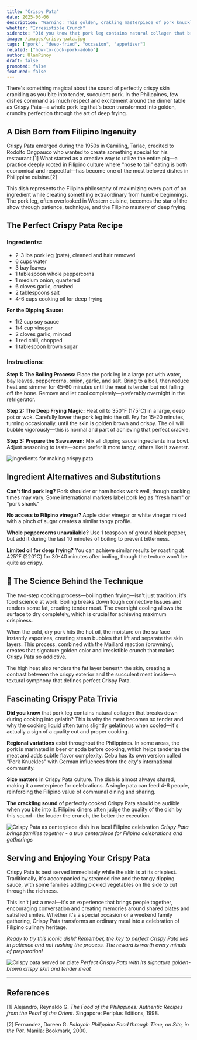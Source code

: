 ```yaml
---
title: "Crispy Pata"
date: 2025-06-06
description: "Warning: This golden, crakling masterpiece of pork knuckle recipe is dangerously addictive!"
whetter: "Irresistible Crunch"
sidenote: "Did you know that pork leg contains natural collagen that breaks down during cooking into gelatin? This is why the meat becomes so tender and why the cooking liquid often turns slightly gelatinous when cooled—it's actually a sign of a quality cut and proper cooking."
image: /images/crispy-pata.jpg
tags: ["pork", "deep-fried", "occasion", "appetizer"]
related: ["how-to-cook-pork-adobo"]
author: UlamPinoy
draft: false
promoted: false
featured: false
---
```


There's something magical about the sound of perfectly crispy skin crackling as you bite into tender, succulent pork. In the Philippines, few dishes command as much respect and excitement around the dinner table as Crispy Pata—a whole pork leg that's been transformed into golden, crunchy perfection through the art of deep frying.

## A Dish Born from Filipino Ingenuity

Crispy Pata emerged during the 1950s in Camiling, Tarlac, credited to Rodolfo Ongpauco who wanted to create something special for his restaurant.[1] What started as a creative way to utilize the entire pig—a practice deeply rooted in Filipino culture where "nose to tail" eating is both economical and respectful—has become one of the most beloved dishes in Philippine cuisine.[2]

This dish represents the Filipino philosophy of maximizing every part of an ingredient while creating something extraordinary from humble beginnings. The pork leg, often overlooked in Western cuisine, becomes the star of the show through patience, technique, and the Filipino mastery of deep frying.

## The Perfect Crispy Pata Recipe

### Ingredients:

- 2-3 lbs pork leg (pata), cleaned and hair removed
- 6 cups water
- 3 bay leaves
- 1 tablespoon whole peppercorns
- 1 medium onion, quartered
- 6 cloves garlic, crushed
- 2 tablespoons salt
- 4-6 cups cooking oil for deep frying

**For the Dipping Sauce:**

- 1/2 cup soy sauce
- 1/4 cup vinegar
- 2 cloves garlic, minced
- 1 red chili, chopped
- 1 tablespoon brown sugar

### Instructions:

**Step 1: The Boiling Process:** Place the pork leg in a large pot with water, bay leaves, peppercorns, onion, garlic, and salt. Bring to a boil, then reduce heat and simmer for 45-60 minutes until the meat is tender but not falling off the bone. Remove and let cool completely—preferably overnight in the refrigerator.

**Step 2: The Deep Frying Magic:** Heat oil to 350°F (175°C) in a large, deep pot or wok. Carefully lower the pork leg into the oil. Fry for 15-20 minutes, turning occasionally, until the skin is golden brown and crispy. The oil will bubble vigorously—this is normal and part of achieving that perfect crackle.

**Step 3: Prepare the Sawsawan:** Mix all dipping sauce ingredients in a bowl. Adjust seasoning to taste—some prefer it more tangy, others like it sweeter.

![Ingedients for making crispy pata](/images/crispy-pata-ingredients.jpg)

## Ingredient Alternatives and Substitutions

**Can't find pork leg?** Pork shoulder or ham hocks work well, though cooking times may vary. Some international markets label pork leg as "fresh ham" or "pork shank."

**No access to Filipino vinegar?** Apple cider vinegar or white vinegar mixed with a pinch of sugar creates a similar tangy profile.

**Whole peppercorns unavailable?** Use 1 teaspoon of ground black pepper, but add it during the last 10 minutes of boiling to prevent bitterness.

**Limited oil for deep frying?** You can achieve similar results by roasting at 425°F (220°C) for 30-40 minutes after boiling, though the texture won't be quite as crispy.

## 🔬 The Science Behind the Technique

The two-step cooking process—boiling then frying—isn't just tradition; it's food science at work. Boiling breaks down tough connective tissues and renders some fat, creating tender meat. The overnight cooling allows the surface to dry completely, which is crucial for achieving maximum crispiness.

When the cold, dry pork hits the hot oil, the moisture on the surface instantly vaporizes, creating steam bubbles that lift and separate the skin layers. This process, combined with the Maillard reaction (browning), creates that signature golden color and irresistible crunch that makes Crispy Pata so addictive.

The high heat also renders the fat layer beneath the skin, creating a contrast between the crispy exterior and the succulent meat inside—a textural symphony that defines perfect Crispy Pata.

## Fascinating Crispy Pata Trivia

**Did you know** that pork leg contains natural collagen that breaks down during cooking into gelatin? This is why the meat becomes so tender and why the cooking liquid often turns slightly gelatinous when cooled—it's actually a sign of a quality cut and proper cooking.

**Regional variations** exist throughout the Philippines. In some areas, the pork is marinated in beer or soda before cooking, which helps tenderize the meat and adds subtle flavor complexity. Cebu has its own version called "Pork Knuckles" with German influences from the city's international community.

**Size matters** in Crispy Pata culture. The dish is almost always shared, making it a centerpiece for celebrations. A single pata can feed 4-6 people, reinforcing the Filipino value of communal dining and sharing.

**The crackling sound** of perfectly cooked Crispy Pata should be audible when you bite into it. Filipino diners often judge the quality of the dish by this sound—the louder the crunch, the better the execution.

![Crispy Pata as centerpiece dish in a local Filipino celebration](/images/crispy-pata-fiesta.jpg)
_Crispy Pata brings families together - a true centerpiece for Filipino celebrations and gatherings_

## Serving and Enjoying Your Crispy Pata

Crispy Pata is best served immediately while the skin is at its crispiest. Traditionally, it's accompanied by steamed rice and the tangy dipping sauce, with some families adding pickled vegetables on the side to cut through the richness.

This isn't just a meal—it's an experience that brings people together, encouraging conversation and creating memories around shared plates and satisfied smiles. Whether it's a special occasion or a weekend family gathering, Crispy Pata transforms an ordinary meal into a celebration of Filipino culinary heritage.

_Ready to try this iconic dish? Remember, the key to perfect Crispy Pata lies in patience and not rushing the process. The reward is worth every minute of preparation!_

![Crispy pata served on plate](/images/crispy-pata.jpg)
_Perfect Crispy Pata with its signature golden-brown crispy skin and tender meat_

---

## References

[1] Alejandro, Reynaldo G. _The Food of the Philippines: Authentic Recipes from the Pearl of the Orient_. Singapore: Periplus Editions, 1998.

[2] Fernandez, Doreen G. _Palayok: Philippine Food through Time, on Site, in the Pot_. Manila: Bookmark, 2000.
